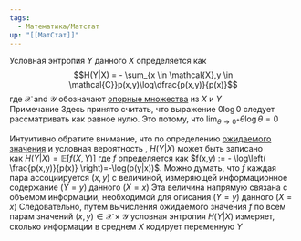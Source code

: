 ```yaml
---
tags:
  - Математика/Матстат
up: "[[МатСтат]]"
---
```


Условная энтропия $Y$ данного $X$ определяется как 
$$H(Y|X) = - \sum_{x \in \mathcal{X},y \in \mathcal{C}}p(x,y)\log\dfrac{p(x,y)}{p(x)}$$
где $\mathcal{X}$ and $\mathcal{Y}$ обозначают [опорные множества](https://translated.turbopages.org/proxy_u/en-ru.ru.b840aa42-6749e56c-2328b501-74722d776562/https/en.wikipedia.org/wiki/Support_(mathematics) "Поддержка (математика)") из $X$ и $Y$
Примечание Здесь принято считать, что выражение $0\log{0}$ следует рассматривать как равное нулю. Это потому, что $\lim_{ \theta \to 0^{+} }\theta \log \theta = 0$

Интуитивно обратите внимание, что по определению [ожидаемого значения](https://translated.turbopages.org/proxy_u/en-ru.ru.b840aa42-6749e56c-2328b501-74722d776562/https/en.wikipedia.org/wiki/Expected_value "Ожидаемое значение") и условная вероятность , $H(Y|X)$ может быть записано как $H(Y|X) = \mathbb{E}[f(X, Y)]$ где $f$ определяется как
$f(x,y) := - \log\left( \frac{p(x,y)}{p(x)} \right)=-\log(p(y|x))$. Можно думать, что $f$ каждая пара ассоциируется $(x,y)$ с величиной, измеряющей информационное содержание $(Y=y)$ данного $(X=x)$ Эта величина напрямую связана с объемом информации, необходимой для описания  $(Y=y)$ данного $(X=x)$ Следовательно, путем вычисления ожидаемого значения $f$ по всем парам значений $(x,y) \in \mathcal{X} \times \mathcal{Y}$ условная энтропия $H(Y|X)$ измеряет, сколько информации в среднем $X$ кодирует переменную $Y$